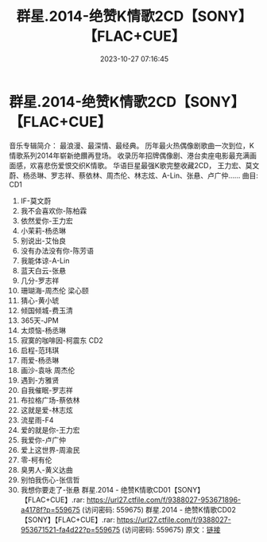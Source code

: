 ﻿---
title: 群星.2014-绝赞K情歌2CD【SONY】【FLAC+CUE】
date: 2023-10-27 07:16:45
categories: WAV车载音乐、镜像
tags: 华语中文
---
# 群星.2014-绝赞K情歌2CD【SONY】【FLAC+CUE】

音乐专辑简介：
最浪漫、最深情、最经典。
历年最火热偶像剧歌曲一次到位，K情歌系列2014年崭新绝饡再登场。
收录历年招牌偶像剧、港台卖座电影最充满画面感，欢喜悲伤爱恨交织K情歌。
华语巨星最强K歌完整收藏2CD，
王力宏、莫文蔚、杨丞琳、罗志祥、蔡依林、周杰伦、林志炫、A-Lin、张悬、卢广仲……
曲目:
CD1
01. IF-莫文蔚
02. 我不会喜欢你-陈柏霖
03. 依然爱你-王力宏
04. 小茉莉-杨丞琳
05. 别说出-艾怡良
06. 没有办法没有你-陈芳语
07. 我能体谅-A-Lin
08. 蓝天白云-张悬
09. 几分-罗志祥
10. 珊瑚海-周杰伦 梁心颐
11. 猜心-黄小琥
12. 倾国倾城-费玉清
13. 365天-JPM
14. 太烦恼-杨丞琳
15. 寂寞的咖啡因-柯震东
CD2
01. 启程-范玮琪
02. 雨爱-杨丞琳
03. 画沙-袁咏 周杰伦
04. 遇到-方雅贤
05. 自我催眠-罗志祥
06. 布拉格广场-蔡依林
07. 这就是爱-林志炫
08. 流星雨-F4
09. 爱的就是你-王力宏
10. 我爱你-卢广仲
11. 爱上这世界-周渝民
12. 零-柯有伦
13. 臭男人-黄义达曲
14. 别怕我伤心-张信哲
15. 我想你要走了-张悬
群星.2014 - 绝赞K情歌CD01【SONY】【FLAC+CUE】.rar: https://url27.ctfile.com/f/9388027-953671896-a4178f?p=559675
(访问密码: 559675)
群星.2014 - 绝赞K情歌CD02【SONY】【FLAC+CUE】.rar: https://url27.ctfile.com/f/9388027-953671521-fa4d22?p=559675
(访问密码: 559675)
原文：[链接](https://blog.sina.com.cn/s/blog_1647c7e76010313mn.html)